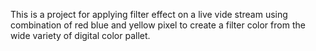 This is a project for applying filter effect on a live vide stream using combination of red blue and yellow pixel to create a filter color from the wide variety of digital color pallet.
